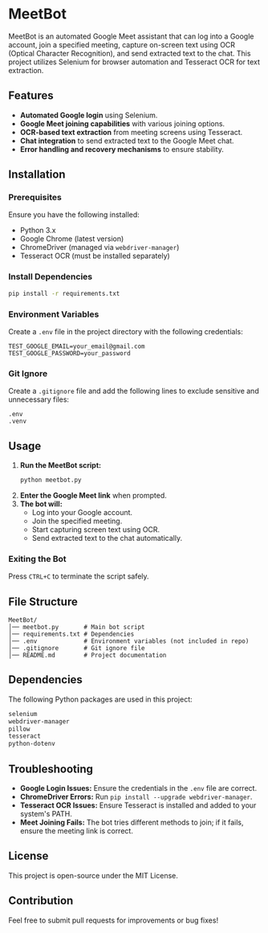 # MeetBot

MeetBot is an automated Google Meet assistant that can log into a Google account, join a specified meeting, capture on-screen text using OCR (Optical Character Recognition), and send extracted text to the chat. This project utilizes Selenium for browser automation and Tesseract OCR for text extraction.

## Features
- **Automated Google login** using Selenium.
- **Google Meet joining capabilities** with various joining options.
- **OCR-based text extraction** from meeting screens using Tesseract.
- **Chat integration** to send extracted text to the Google Meet chat.
- **Error handling and recovery mechanisms** to ensure stability.

## Installation

### Prerequisites
Ensure you have the following installed:
- Python 3.x
- Google Chrome (latest version)
- ChromeDriver (managed via `webdriver-manager`)
- Tesseract OCR (must be installed separately)

### Install Dependencies
```bash
pip install -r requirements.txt
```

### Environment Variables
Create a `.env` file in the project directory with the following credentials:
```
TEST_GOOGLE_EMAIL=your_email@gmail.com
TEST_GOOGLE_PASSWORD=your_password
```

### Git Ignore
Create a `.gitignore` file and add the following lines to exclude sensitive and unnecessary files:
```
.env
.venv
```

## Usage

1. **Run the MeetBot script:**
   ```bash
   python meetbot.py
   ```
2. **Enter the Google Meet link** when prompted.
3. **The bot will:**
   - Log into your Google account.
   - Join the specified meeting.
   - Start capturing screen text using OCR.
   - Send extracted text to the chat automatically.

### Exiting the Bot
Press `CTRL+C` to terminate the script safely.

## File Structure
```
MeetBot/
│── meetbot.py       # Main bot script
│── requirements.txt # Dependencies
│── .env             # Environment variables (not included in repo)
│── .gitignore       # Git ignore file
│── README.md        # Project documentation
```

## Dependencies
The following Python packages are used in this project:
```bash
selenium
webdriver-manager
pillow
tesseract
python-dotenv
```

## Troubleshooting
- **Google Login Issues:** Ensure the credentials in the `.env` file are correct.
- **ChromeDriver Errors:** Run `pip install --upgrade webdriver-manager`.
- **Tesseract OCR Issues:** Ensure Tesseract is installed and added to your system's PATH.
- **Meet Joining Fails:** The bot tries different methods to join; if it fails, ensure the meeting link is correct.

## License
This project is open-source under the MIT License.

## Contribution
Feel free to submit pull requests for improvements or bug fixes!

